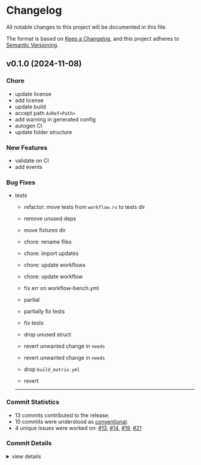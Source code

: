 # Changelog

All notable changes to this project will be documented in this file.

The format is based on [Keep a Changelog](https://keepachangelog.com/en/1.0.0/),
and this project adheres to [Semantic Versioning](https://semver.org/spec/v2.0.0.html).

## v0.1.0 (2024-11-08)

### Chore

 - <csr-id-7f8b45f3f2065fc953da5fd4447183d0bcb94e38/> update license
 - <csr-id-d73d9faf093e15fc9d91a9318ca84f6113a310b0/> add license
 - <csr-id-1a004fc27cb6c44a6b76d5ca20b50dbfc90b4efe/> update build
 - <csr-id-55f52de53065d626aaea8007651251a9a86acc98/> accept path `AsRef<Path>`
 - <csr-id-90545329d44378175e1bbabe5595868720961dad/> add warning in generated config
 - <csr-id-dccdb3612602559e3c39e83ae3894086e06c5a5d/> autogen CI
 - <csr-id-5e43aa120b9f37227bc0d1e9d2c3c840a652319e/> update folder structure

### New Features

 - <csr-id-8f3615d7d3e6b71946b09c68a4ec8dc7cb3418a7/> validate on CI
 - <csr-id-d770fc8bec19a8dd6e7b680b8d61819383b50498/> add events

### Bug Fixes

 - <csr-id-e91cd8944cfa9cf758889c4157f12bc01758fee1/> tests
   * refactor: move tests from `workflow.rs` to tests dir
   
   * remove unused deps
   
   * move fixtures dir
   
   * chore: rename files
   
   * chore: import updates
   
   * chore: update workflows
   
   * chore: update workflow
   
   * fix err on workflow-bench.yml
   
   * partial
   
   * partially fix tests
   
   * fix tests
   
   * drop unused struct
   
   * revert unwanted change in `needs`
   
   * revert unwanted change in `needs`
   
   * drop `build_matrix.yml`
   
   * revert
   
   ---------

### Commit Statistics

<csr-read-only-do-not-edit/>

 - 13 commits contributed to the release.
 - 10 commits were understood as [conventional](https://www.conventionalcommits.org).
 - 4 unique issues were worked on: [#13](https://github.com/tailcallhq/rust-gh-workflows/issues/13), [#14](https://github.com/tailcallhq/rust-gh-workflows/issues/14), [#19](https://github.com/tailcallhq/rust-gh-workflows/issues/19), [#21](https://github.com/tailcallhq/rust-gh-workflows/issues/21)

### Commit Details

<csr-read-only-do-not-edit/>

<details><summary>view details</summary>

 * **[#13](https://github.com/tailcallhq/rust-gh-workflows/issues/13)**
    - Tests ([`e91cd89`](https://github.com/tailcallhq/rust-gh-workflows/commit/e91cd8944cfa9cf758889c4157f12bc01758fee1))
 * **[#14](https://github.com/tailcallhq/rust-gh-workflows/issues/14)**
    - Autogen CI ([`dccdb36`](https://github.com/tailcallhq/rust-gh-workflows/commit/dccdb3612602559e3c39e83ae3894086e06c5a5d))
 * **[#19](https://github.com/tailcallhq/rust-gh-workflows/issues/19)**
    - Accept path `AsRef<Path>` ([`55f52de`](https://github.com/tailcallhq/rust-gh-workflows/commit/55f52de53065d626aaea8007651251a9a86acc98))
 * **[#21](https://github.com/tailcallhq/rust-gh-workflows/issues/21)**
    - Validate on CI ([`8f3615d`](https://github.com/tailcallhq/rust-gh-workflows/commit/8f3615d7d3e6b71946b09c68a4ec8dc7cb3418a7))
 * **Uncategorized**
    - Update license ([`7f8b45f`](https://github.com/tailcallhq/rust-gh-workflows/commit/7f8b45f3f2065fc953da5fd4447183d0bcb94e38))
    - Update manifest ([`770b3e3`](https://github.com/tailcallhq/rust-gh-workflows/commit/770b3e33773db936b91a416fb3ac26c809b2ad14))
    - Add license ([`d73d9fa`](https://github.com/tailcallhq/rust-gh-workflows/commit/d73d9faf093e15fc9d91a9318ca84f6113a310b0))
    - Update build ([`1a004fc`](https://github.com/tailcallhq/rust-gh-workflows/commit/1a004fc27cb6c44a6b76d5ca20b50dbfc90b4efe))
    - Update event ([`a0bf957`](https://github.com/tailcallhq/rust-gh-workflows/commit/a0bf95769e66eed96cc9b5b81c51bcf38e1b49fc))
    - Drop commented code ([`fe53956`](https://github.com/tailcallhq/rust-gh-workflows/commit/fe539566c65313f19f8773fea6cf78aa49cb7e65))
    - Add events ([`d770fc8`](https://github.com/tailcallhq/rust-gh-workflows/commit/d770fc8bec19a8dd6e7b680b8d61819383b50498))
    - Add warning in generated config ([`9054532`](https://github.com/tailcallhq/rust-gh-workflows/commit/90545329d44378175e1bbabe5595868720961dad))
    - Update folder structure ([`5e43aa1`](https://github.com/tailcallhq/rust-gh-workflows/commit/5e43aa120b9f37227bc0d1e9d2c3c840a652319e))
</details>

